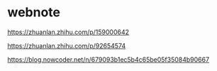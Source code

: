 # webnote
https://zhuanlan.zhihu.com/p/159000642

https://zhuanlan.zhihu.com/p/92654574

https://blog.nowcoder.net/n/679093b1ec5b4c65be05f35084b90667
